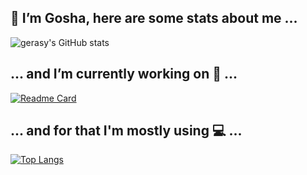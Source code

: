 ## 👋 I’m Gosha, here are some stats about me ...

![gerasy's GitHub stats](https://github-readme-stats.vercel.app/api?username=gerasy1987&show_icons=true&theme=highcontrast)

## ... and I’m currently working on 🔭 ...

[![Readme Card](https://github-readme-stats.vercel.app/api/pin/?username=gerasy1987&repo=hiddenmeta&theme=highcontrast)](https://github.com/gerasy1987/hiddenmeta) 

## ... and for that I'm mostly using 💻 ...

[![Top Langs](https://github-readme-stats.vercel.app/api/top-langs/?username=gerasy1987&layout=compact&theme=highcontrast)](https://github.com/gerasy1987/hiddenmeta)


<!--
**gerasy1987/gerasy1987** is a ✨ _special_ ✨ repository because its `README.md` (this file) appears on your GitHub profile.

Here are some ideas to get you started:


- 🌱 I’m currently learning ...
- 👯 I’m looking to collaborate on ...
- 🤔 I’m looking for help with ...
- 💬 Ask me about ...
- 📫 How to reach me: ...
- 😄 Pronouns: ...
- ⚡ Fun fact: ...
-->
